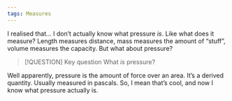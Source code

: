 ```yaml
---
tags: Measures 
---
```


I realised that… I don’t actually know what pressure *is*. Like what does it measure? Length measures distance, mass measures the amount of “stuff”, volume measures the capacity. But what about pressure?

> [!QUESTION] Key question
> What *is* pressure?

Well apparently, pressure is the amount of force over an area. It’s a derived quantity. Usually measured in pascals. So, I mean that’s cool, and now I know what pressure actually is.